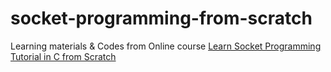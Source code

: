 # socket-programming-from-scratch

Learning materials & Codes from Online course [Learn Socket Programming Tutorial in C from Scratch](https://www.eduonix.com/new_dashboard/Learn-Socket-Programming-Tutorial-in-C-from-Scratch)
